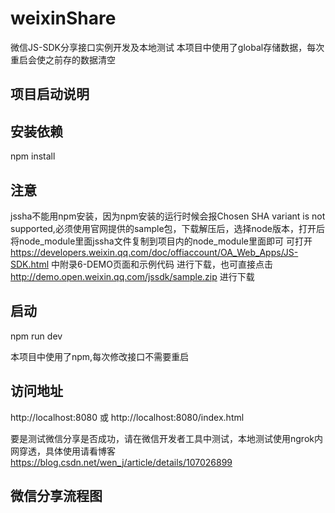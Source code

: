 # weixinShare
微信JS-SDK分享接口实例开发及本地测试
本项目中使用了global存储数据，每次重启会使之前存的数据清空

## 项目启动说明

## 安装依赖

npm install 

## 注意
jssha不能用npm安装，因为npm安装的运行时候会报Chosen SHA variant is not supported,必须使用官网提供的sample包，下载解压后，选择node版本，打开后将node_module里面jssha文件复制到项目内的node_module里面即可 可打开
https://developers.weixin.qq.com/doc/offiaccount/OA_Web_Apps/JS-SDK.html
中附录6-DEMO页面和示例代码 进行下载，也可直接点击
http://demo.open.weixin.qq.com/jssdk/sample.zip 
进行下载

## 启动

npm run dev 

本项目中使用了npm,每次修改接口不需要重启

## 访问地址

http://localhost:8080  或 http://localhost:8080/index.html

要是测试微信分享是否成功，请在微信开发者工具中测试，本地测试使用ngrok内网穿透，具体使用请看博客 
https://blog.csdn.net/wen_j/article/details/107026899

## 微信分享流程图


